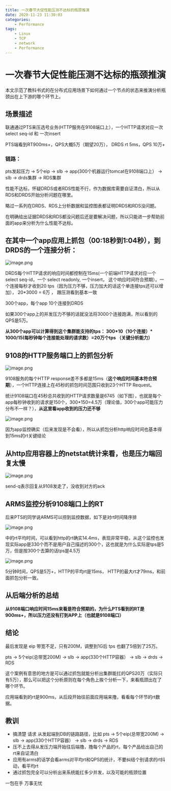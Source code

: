 ```yaml
---
title: 一次春节大促性能压测不达标的瓶颈推演
date: 2020-11-23 11:30:03
categories:
    - Performance
tags:
    - Linux
    - TCP
    - network
    - Performance
---
```


# 一次春节大促性能压测不达标的瓶颈推演

本文示范了教科书式的在分布式应用场景下如何通过一个节点的状态来推演分析瓶颈出在上下游的哪个环节上。

## 场景描述

联通通过PTS来压选号业务(HTTP服务在9108端口上），一个HTTP请求对应一次select seq-id 和 一次insert

PTS端看到RT900ms+，QPS大概5万（期望20万）， DRDS rt 5ms，QPS 10万+

### 链路：

pts发起压力 -> 5个eip -> slb -> app(300个机器运行tomcat在9108端口上） -> slb -> drds集群 -> RDS集群

性能不达标，怀疑DRDS或者RDS性能不行，作为数据库需要自证清白，所以从RDS和DRDS开始分析问题在哪里。

略过一系列在DRDS、RDS上分析数据和监控图表都证明DRDS和RDS没问题。

在明确给出证据DRDS和RDS都没问题后还是要解决问题，所以只能进一步帮助前面的app来分析为什么性能不达标。

## 在其中一个app应用上抓包（00:18秒到1:04秒），到DRDS的一个连接分析：

![image.png](https://ata2-img.oss-cn-zhangjiakou.aliyuncs.com/80374e55936bc36bbd243f79fcdb5f8d.png)

DRDS每个HTTP请求的响应时间都控制在15ms(一个前端HTTP请求对应一个select seq-id，一个 select readonly, 一个insert， 这个响应时间符合预期）。一个连接每秒才收到20 tps（因为压力不够，压力加大的话这个单连接tps还可以增加）， 20*3000 = 6万 ， 跟压测看到基本一致

300个app，每个app 10个连接到DRDS

如果300个app上的并发压力不够的话就没法将3000个连接跑满，所以看到的QPS是5万。

**从300个app可以计算得到这个集群能支持的tps： 300\*10（10个连接）\* 1000/15(每秒钟每个连接能处理的请求数）=20万个tps （关键分析能力）**

## 9108的HTTP服务端口上的抓包分析

![image.png](https://ata2-img.oss-cn-zhangjiakou.aliyuncs.com/e239a12a1c3612263736256c8efc06e4.png)

9108服务的每个HTTP response差不多都是15ms（**这个响应时间基本符合预期**），一个HTTP连接上在45秒的抓包时间范围只收到23个HTTP Request。

统计9108端口在45秒总共收到的HTTP请求数量是6745（如下图），也就是每个app每秒钟收到的请求是150个，300*150=4.5万（理论值，300个app可能压力分布不一样？），**从这里看app收到的压力还不够**

![image.png](https://ata2-img.oss-cn-zhangjiakou.aliyuncs.com/6a289d1bba1e875d215032b6fdc7b084.png)

因为app监控确实（后来发现是不会看），所以从抓包分析http响应时间也基本得到15ms的rt关键结论

## 从http应用容器上的netstat统计来看，也是压力端回复太慢

![image.png](https://ata2-img.oss-cn-zhangjiakou.aliyuncs.com/938ce314d19b47cba99e2a09c753f606.png)

send-q表示回复从9108发走了，没收到对方的ack

## ARMS监控分析9108端口上的RT

后来PTS的同学说ARMS可以捞到监控数据，如下是对rt时间降序排

![image.png](https://ata2-img.oss-cn-zhangjiakou.aliyuncs.com/a479bad250c03aee41d58850afab9c14.png)

中的rt平均时间，可以看到http的rt确实14.4ms，表现非常平稳，从这个监控也发现实际app是330个而不是用户自己描述的300个，这也就是为什么实际是tps是5万，但是按300个去算的话tps是4.5万

![image.png](https://ata2-img.oss-cn-zhangjiakou.aliyuncs.com/2f3b76be63d331510eb6f2cecd91747f.png)

5分钟时间，QPS是5万+，HTTP的平均rt是15ms， HTTP的最大rt才79ms，和前面抓包分析一致。



## 从后端分析的总结

**从9108端口响应时间15ms来看是符合预期的，为什么PTS看到的RT是900ms+，所以压力还没有打到APP上（也就是9108端口）**



## 结论

最后发现是 eip 带宽不足，只有200M，调整到1G后 tps 也翻了5倍到了25万。

pts -> 5个eip(总带宽200M) -> slb -> app(330个HTTP容器） -> slb -> drds -> RDS

这个案例有意思的地方是可以通过抓包就能分析出集群能扛的QPS20万（实际只有5万），那么可以把这个分析原则在每个角色上挨个分析一下，来看瓶颈出在了哪个环节。

应用端看到的rt是900ms，从后段开始往前面应用端来撸，看看每个环节的rt数据。



## 教训

- 搞清楚 请求 从发起端到DB的链路路径，比如 pts -> 5个eip(总带宽200M) -> slb ->  app(330个HTTP容器） -> slb -> drds -> RDS 
- 压不上去得从发压力端开始往后端撸，撸每个产品的rt，每个产品给出自己的rt来自证清白
- 应用有arms的话学会看arms对平均rt和QPS的统计，不要纠结个别请求的rt抖动，看平均rt
- 通过抓包完全可以分析出来系统能扛多少并发，以及可能的瓶颈位置

一包在手 万事无忧